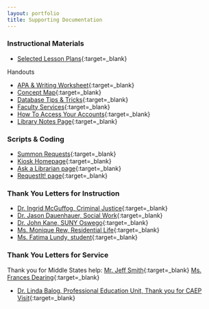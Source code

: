 ```yaml
---
layout: portfolio
title: Supporting Documentation
---
```


### Instructional Materials
* [Selected Lesson Plans](https://drive.google.com/drive/folders/0Bw9xytWyXu-8Q2Jrbi1jSHJiTm8?usp=sharing){:target=_blank}

Handouts
* [APA & Writing Worksheet](/uploads/artifact_APAWriting.pdf){:target=_blank}
* [Concept Map](/uploads/artifact_ConceptMap.pdf){:target=_blank}
* [Database Tips & Tricks](/uploads/artifact_Boolean.pdf){:target=_blank}
* [Faculty Services](/uploads/artifact_FacultyServices.pdf){:target=_blank}
* [How To Access Your Accounts](/uploads/artifact_HowToAccess.pdf){:target=_blank}
* [Library Notes Page](/uploads/artifact_LibraryNotes.pdf){:target=_blank}

### Scripts & Coding
* [Summon Requests](/uploads/artifact_sRequest.txt){:target=_blank}
* [Kiosk Homepage](/uploads/artifact_kiosk.txt){:target=_blank}
* [Ask a Librarian page](/uploads/artifact_ask.txt){:target=_blank}
* [RequestIt! page](/uploads/artifact_openurl.txt){:target=_blank}

### Thank You Letters for Instruction
* [Dr. Ingrid McGuffog, Criminal Justice](/uploads/thanks_McGuffog.pdf){:target=_blank}
* [Dr. Jason Dauenhauer, Social Work](/uploads/thanks_Dauenhauer.pdf){:target=_blank}
* [Dr. John Kane, SUNY Oswego](/upload/thanks_Kane.pdf){:target=_blank}
* [Ms. Monique Rew, Residential Life](/uploads/thanks_Rew.pdf){:target=_blank}
* [Ms. Fatima Lundy, student](/uploads/thanks_Lundy.pdf){:target=_blank} 

### Thank You Letters for Service
Thank you for Middle States help: [Mr. Jeff Smith](/uploads/thanks_SmithMS.pdf){:target=_blank} [Ms. Frances Dearing](/uploads/thanks_Dearing.pdf){:target=_blank}
* [Dr. Linda Balog, Professional Education Unit, Thank you for CAEP Visit](/uploads/thanks_Balog.pdf){:target=_blank}
